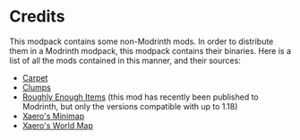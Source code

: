 # Credits

This modpack contains some non-Modrinth mods. In order to distribute them in a Modrinth modpack, this modpack contains their binaries.
Here is a list of all the mods contained in this manner, and their sources:

- [Carpet](https://www.curseforge.com/minecraft/mc-mods/carpet)
- [Clumps](https://www.curseforge.com/minecraft/mc-mods/clumps)
- [Roughly Enough Items](https://www.curseforge.com/minecraft/mc-mods/roughly-enough-items) (this mod has recently been published to Modrinth, but only the versions compatible with up to 1.18)
- [Xaero's Minimap](https://www.curseforge.com/minecraft/mc-mods/xaeros-minimap)
- [Xaero's World Map](https://www.curseforge.com/minecraft/mc-mods/xaeros-world-map)